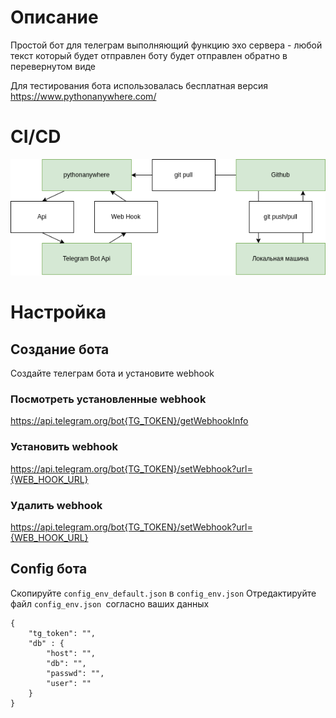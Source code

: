 # Описание
Простой бот для телеграм выполняющий функцию эхо сервера - любой текст который будет отправлен боту будет отправлен обратно в перевернутом виде

Для тестирования бота использовалась бесплатная версия https://www.pythonanywhere.com/

# CI/CD
![Альтернативный текст](images/main.png)

# Настройка
## Создание бота
Создайте телеграм бота и установите webhook

### Посмотреть установленные webhook
https://api.telegram.org/bot{TG_TOKEN}/getWebhookInfo

### Установить webhook
https://api.telegram.org/bot{TG_TOKEN}/setWebhook?url={WEB_HOOK_URL}

### Удалить webhook
https://api.telegram.org/bot{TG_TOKEN}/setWebhook?url={WEB_HOOK_URL}

## Config бота
Скопируйте `config_env_default.json` в `config_env.json`
Отредактируйте файл `config_env.json `согласно ваших данных
```
{
    "tg_token": "",
    "db" : {
        "host": "",
        "db": "",
        "passwd": "",
        "user": ""
    }
}
```
